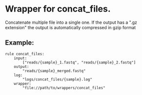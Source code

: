 # Wrapper for concat_files.

Concatenate multiple file into a single one.
If the output has a ".gz extension" the output is automatically compressed in gzip format

## Example:

```
rule concat_files:
    input:
        ["reads/{sample}_1.fastq", "reads/{sample}_2.fastq"]
    output:
        "reads/{sample}_merged.fastq"
    log:
        "logs/concat_files/{sample}.log"
    wrapper:
        "file://path/to/wrappers/concat_files"
```
